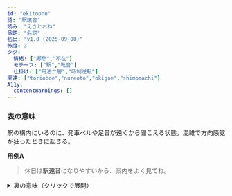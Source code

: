 ```yaml
---
id: "ekitoone"
語: "駅遠音"
読み: "えきとおね"
品詞: "名詞"
初出: "v1.0 (2025-09-08)"
怖度: 3
タグ:
  情緒: ["郷愁","不在"]
  モチーフ: ["駅","靴音"]
  仕掛け: ["用法二層","時制逆転"]
関連: ["torioboe","nureoto","okigoe","shimomachi"]
A11y:
  contentWarnings: []
---
```


### 表の意味
駅の構内にいるのに、発車ベルや足音が遠くから聞こえる状態。混雑で方向感覚が狂ったときに起きる。

**用例A**
> 休日は**駅遠音**になりやすいから、案内をよく見てね。

<details><summary>裏の意味（クリックで展開）</summary>

**裏の意味**  
遠いのは音ではなく、**自分が今いる駅**のほう。到着前の音を、到着後に聞いている。

**手がかり**
- ベルのあとに**入線音**が遅れて届く
- 足音の数が**人の数と合わない**
- 出口表示と逆に歩くと近づく

**用例B**
> **駅遠音**のときは、来る前の駅に立っている。
</details>
